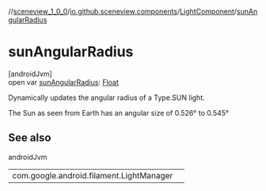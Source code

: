 //[sceneview_1_0_0](../../../index.md)/[io.github.sceneview.components](../index.md)/[LightComponent](index.md)/[sunAngularRadius](sun-angular-radius.md)

# sunAngularRadius

[androidJvm]\
open var [sunAngularRadius](sun-angular-radius.md): [Float](https://kotlinlang.org/api/latest/jvm/stdlib/kotlin/-float/index.html)

Dynamically updates the angular radius of a Type.SUN light.

The Sun as seen from Earth has an angular size of 0.526° to 0.545°

## See also

androidJvm

| | |
|---|---|
| com.google.android.filament.LightManager |  |
